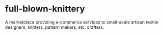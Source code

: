 full-blown-knittery
===================

A marketplace providing e-commerce services to small-scale artisan textile designers, knitters, pattern makers, etc. crafters.
